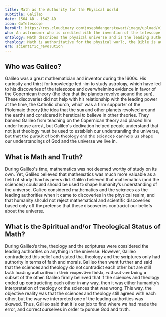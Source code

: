 ```yaml
---
title: Math as the Authority for the Physical World
subtitle: Galileo
date: 1564 AD - 1642 AD
icon: GoTelescope
heroUrl: https://res.cloudinary.com/josephdangerstewart/image/upload/v1557335937/god-and-math/galileo---mini-biography.jpg
who: An astronomer who is credited with the invention of the telescope and the development of overwhelming evidence for the Copernican model of the solar system
ontology: Math describes the physical universe and is the leading authority in the physical realm
theology: Math is authoritative for the physical world, the Bible is authoritative for Spiritual world
era: scientific_revolution
---
```


## Who was Galileo?

Galileo was a great mathematician and inventor during the 1600s. His curiosity and thirst for knowledge led him to study astrology, which have led to his discoveries of the telescope and overwhelming evidence in favor of the Copernican theory (the idea that the planets revolve around the sun). These discoveries did not help with his relationship with the leading power at the time, the Catholic church, which was a firm supporter of the Ptolemaic theory (the idea that the sun and other planets revolved around the earth) and considered it heretical to believe in other theories. They banned Galileo from teaching on the Copernican theory and placed him under house arrest, but Galileo's dedication helped people understand that not just theology must be used to establish our understanding the universe, but that the pursuit of both theology and the sciences can help us shape our understandings of God and the universe we live in. 

## What is Math and Truth?

During Galileo's time, mathematics was not deemed worthy of study on its own. Yet, Galileo believed that mathematics was much more valuable as a field of study than his peers did. Galileo believed that mathematics (and the sciences) could and should be used to shape humanity’s understanding of the universe. Galileo considered mathematics and the sciences as the leading authorities when it came to discoveries in the physical realm, and that humanity should not reject mathematical and scientific discoveries based only off the pretense that these discoveries contradict our beliefs about the universe. 

## What is the Spiritual and/or Theological Status of Math?

During Galileo’s time, theology and the scriptures were considered the leading authorities on anything in the universe. However, Galileo contradicted this belief and stated that theology and the scriptures only had authority in terms of faith and morals. Galileo then went further and said that the sciences and theology do not contradict each other but are still both leading authorities in their respective fields, without one being a subset of the other. Galileo firmly believed that if the sciences and theology ended up contradicting each other in any way, then it was either humanity’s interpretation of theology or the sciences that was wrong. This way, the objective reality was that the sciences and theology still agreed with each other, but the way we interpreted one of the leading authorities was skewed. Thus, Galileo said that it is our job to find where we had made the error, and correct ourselves in order to pursue God and truth. 
